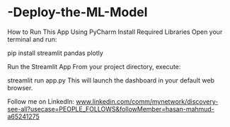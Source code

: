 # -Deploy-the-ML-Model

How to Run This App Using PyCharm
Install Required Libraries
Open your terminal and run:

pip install streamlit pandas plotly

Run the Streamlit App
From your project directory, execute:

streamlit run app.py
This will launch the dashboard in your default web browser.

Follow me on LinkedIn: www.linkedin.com/comm/mynetwork/discovery-see-all?usecase=PEOPLE_FOLLOWS&followMember=hasan-mahmud-a65241275
